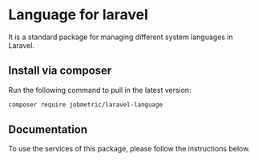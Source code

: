 # Language for laravel

It is a standard package for managing different system languages in Laravel.

## Install via composer

Run the following command to pull in the latest version:
```bash
composer require jobmetric/laravel-language
```

## Documentation

To use the services of this package, please follow the instructions below.
